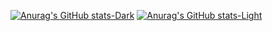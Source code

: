 [![Anurag's GitHub stats-Dark](https://github-readme-stats.vercel.app/api?username=vladimirtest&show_icons=true&theme=dark#gh-dark-mode-only)](https://github.com/anuraghazra/github-readme-stats#gh-dark-mode-only)
[![Anurag's GitHub stats-Light](https://github-readme-stats.vercel.app/api?username=vladimirtest&show_icons=true&theme=default#gh-light-mode-only)](https://github.com/anuraghazra/github-readme-stats#gh-light-mode-only)
